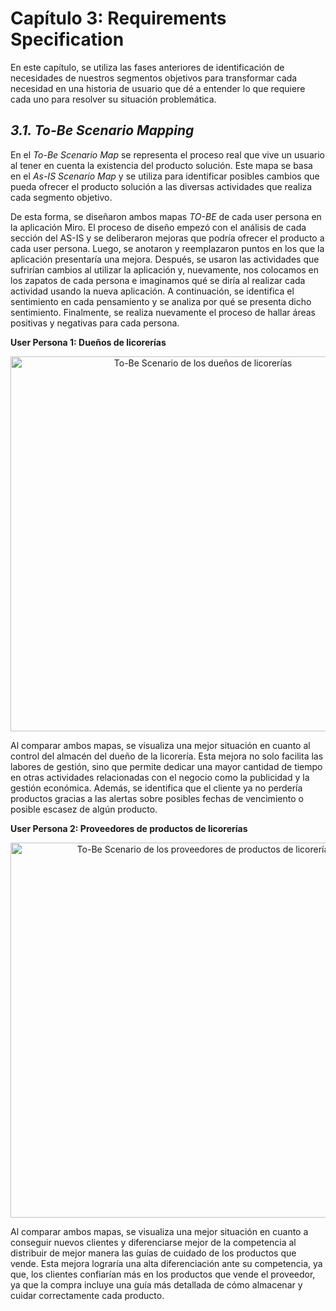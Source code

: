 # Capítulo 3: Requirements Specification #
En este capítulo, se utiliza las fases anteriores de identificación de necesidades de nuestros segmentos objetivos para transformar cada necesidad en una historia de usuario que dé a entender lo que requiere cada uno para resolver su situación problemática.

## _3.1. To-Be Scenario Mapping_ ##
En el _To-Be Scenario Map_ se representa el proceso real que vive un usuario al tener en cuenta la existencia del producto solución. Este mapa se basa en el _As-IS Scenario Map_ y se utiliza para identificar posibles cambios que pueda ofrecer el producto solución a las diversas actividades que realiza cada segmento objetivo.

De esta forma, se diseñaron ambos mapas _TO-BE_ de cada user persona en la aplicación Miro. El proceso de diseño empezó con el análisis de cada sección del AS-IS y se deliberaron mejoras que podría ofrecer el producto a cada user persona. Luego, se anotaron y reemplazaron puntos en los que la aplicación presentaría una mejora. Después, se usaron las actividades que sufrirían cambios al utilizar la aplicación y, nuevamente, nos colocamos en los zapatos de cada persona e imaginamos qué se diría al realizar cada actividad usando la nueva aplicación.  A continuación, se identifica el sentimiento en cada pensamiento y se analiza por qué se presenta dicho sentimiento. Finalmente, se realiza nuevamente el proceso de hallar áreas positivas y negativas para cada persona.

<b> User Persona 1: Dueños de licorerías </b>

<p align="center">
  <img src="https://i.imgur.com/IudVFb4.png" 
  alt="To-Be Scenario de los dueños de licorerías" style="width: 600px;"/>
</p>

Al comparar ambos mapas, se visualiza una mejor situación en cuanto al control del almacén del dueño de la licorería. Esta mejora no solo facilita las labores de gestión, sino que permite dedicar una mayor cantidad de tiempo en otras actividades relacionadas con el negocio como la publicidad y la gestión económica. Además, se identifica que el cliente ya no perdería productos gracias a las alertas sobre posibles fechas de vencimiento o posible escasez de algún producto.

<b> User Persona 2: Proveedores de productos de licorerías </b>

<p align="center">
  <img src="https://i.imgur.com/QddXQtl.png" 
  alt="To-Be Scenario de los proveedores de productos de licorería" style="width: 600px;"/>
</p>

Al comparar ambos mapas, se visualiza una mejor situación en cuanto a conseguir nuevos clientes y diferenciarse mejor de la competencia al distribuir de mejor manera las guías de cuidado de los productos que vende. Esta mejora lograría una alta diferenciación ante su competencia, ya que, los clientes confiarían más en los productos que vende el proveedor, ya que la compra incluye una guía más detallada de cómo almacenar y cuidar correctamente cada producto.